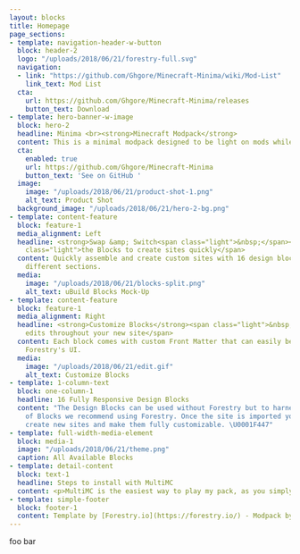 ```yaml
---
layout: blocks
title: Homepage
page_sections:
- template: navigation-header-w-button
  block: header-2
  logo: "/uploads/2018/06/21/forestry-full.svg"
  navigation:
  - link: "https://github.com/Ghgore/Minecraft-Minima/wiki/Mod-List"
    link_text: Mod List
  cta:
    url: https://github.com/Ghgore/Minecraft-Minima/releases
    button_text: Download
- template: hero-banner-w-image
  block: hero-2
  headline: Minima <br><strong>Minecraft Modpack</strong>
  content: This is a minimal modpack designed to be light on mods while still having plenty of added features and fun from those mods.
  cta:
    enabled: true
    url: https://github.com/Ghgore/Minecraft-Minima
    button_text: 'See on GitHub '
  image:
    image: "/uploads/2018/06/21/product-shot-1.png"
    alt_text: Product Shot
  background_image: "/uploads/2018/06/21/hero-2-bg.png"
- template: content-feature
  block: feature-1
  media_alignment: Left
  headline: <strong>Swap &amp; Switch<span class="light">&nbsp;</span></strong><span
    class="light">the Blocks to create sites quickly</span>
  content: Quickly assemble and create custom sites with 16 design blocks for seven
    different sections.
  media:
    image: "/uploads/2018/06/21/blocks-split.png"
    alt_text: uBuild Blocks Mock-Up
- template: content-feature
  block: feature-1
  media_alignment: Right
  headline: <strong>Customize Blocks</strong><span class="light">&nbsp;to make quick
    edits throughout your new site</span>
  content: Each block comes with custom Front Matter that can easily be edited in
    Forestry's UI.
  media:
    image: "/uploads/2018/06/21/edit.gif"
    alt_text: Customize Blocks
- template: 1-column-text
  block: one-column-1
  headline: 16 Fully Responsive Design Blocks
  content: "The Design Blocks can be used without Forestry but to harness the power
    of Blocks we recommend using Forestry. Once the site is imported you can immediately
    create new sites and make them fully customizable. \U0001F447"
- template: full-width-media-element
  block: media-1
  image: "/uploads/2018/06/21/theme.png"
  caption: All Available Blocks
- template: detail-content
  block: text-1
  headline: Steps to install with MultiMC
  content: <p>MultiMC is the easiest way to play my pack, as you simply upload a zip file, and as a bonus it's a free and open-source program :)</p><ol><li><p>Download the file from GitHub releases which can be found <a href="https://github.com/Ghgore/Minecraft-Minima/releases">here</a></p></li><li><p>Click on the "Add Instance" button at the top left</p></li><li><p>Choose the "Import from zip" option and find the location of your zip file</p></li><li><p>Click "Launch" and enjoy the modpack :)</p></li></ol>
- template: simple-footer
  block: footer-1
  content: Template by [Forestry.io](https://forestry.io/) - Modpack by [Ghgore](https://ghgore.com)
---
```


foo bar
